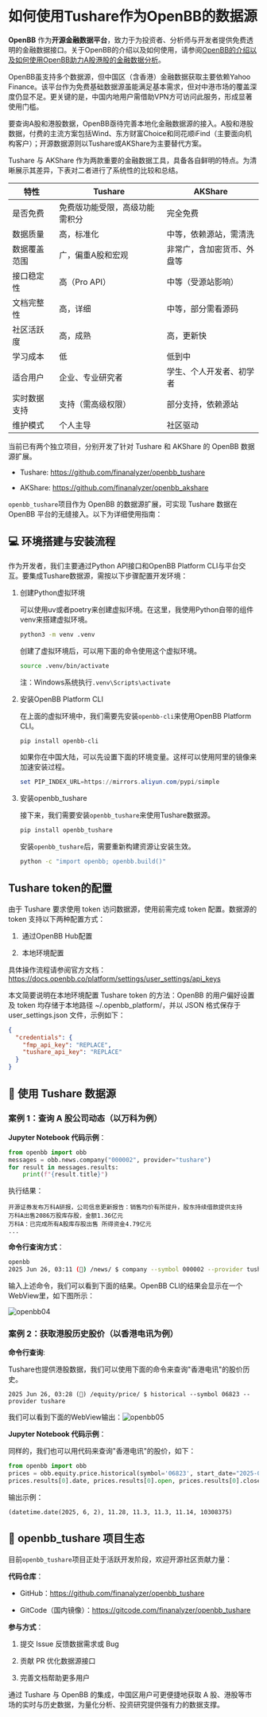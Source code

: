 # 如何使用Tushare作为OpenBB的数据源

**OpenBB** 作为**开源金融数据平台**，致力于为投资者、分析师与开发者提供免费透明的金融数据接口。关于OpenBB的介绍以及如何使用，请参阅[OpenBB的介绍以及如何使用OpenBB助力A股港股的金融数据分析](https://blog.csdn.net/qq_29953771/article/details/148971007?fromshare=blogdetail&sharetype=blogdetail&sharerId=148971007&sharerefer=PC&sharesource=qq_29953771&sharefrom=from_link)。

OpenBB虽支持多个数据源，但中国区（含香港）金融数据获取主要依赖Yahoo Finance。该平台作为免费基础数据源虽能满足基本需求，但对中港市场的覆盖深度仍显不足。更关键的是，中国内地用户需借助VPN方可访问此服务，形成显著使用门槛。

要查询A股和港股数据，OpenBB亟待完善本地化金融数据源的接入。A股和港股数据，付费的主流方案包括Wind、东方财富Choice和同花顺iFind（主要面向机构客户）；开源数据源则以Tushare或AKShare为主要替代方案。

Tushare 与 AKShare 作为两款重要的金融数据工具，具备各自鲜明的特点。为清晰展示其差异，下表对二者进行了系统性的比较和总结。

| 特性     | Tushare         | AKShare       |
| ------ | --------------- | ------------- |
| 是否免费   | 免费版功能受限，高级功能需积分 | 完全免费          |
| 数据质量   | 高，标准化           | 中等，依赖源站，需清洗   |
| 数据覆盖范围 | 广，偏重A股和宏观       | 非常广，含加密货币、外盘等 |
| 接口稳定性  | 高（Pro API）      | 中等（受源站影响）     |
| 文档完整性  | 高，详细            | 中等，部分需看源码     |
| 社区活跃度  | 高，成熟            | 高，更新快         |
| 学习成本   | 低               | 低到中           |
| 适合用户   | 企业、专业研究者        | 学生、个人开发者、初学者  |
| 实时数据支持 | 支持（需高级权限）       | 部分支持，依赖源站     |
| 维护模式   | 个人主导            | 社区驱动          |

当前已有两个独立项目，分别开发了针对 Tushare 和 AKShare 的 OpenBB 数据源扩展。

- Tushare: https://github.com/finanalyzer/openbb_tushare

- AKShare: https://github.com/finanalyzer/openbb_akshare

`openbb_tushare`项目作为 OpenBB 的数据源扩展，可实现 Tushare 数据在 OpenBB 平台的无缝接入。以下为详细使用指南：

## 💻 环境搭建与安装流程

作为开发者，我们主要通过Python API接口和OpenBB Platform CLI与平台交互。要集成Tushare数据源，需按以下步骤配置开发环境：

1. 创建Python虚拟环境

   可以使用uv或者poetry来创建虚拟环境。在这里，我使用Python自带的组件venv来搭建虚拟环境。

   ```bash
   python3 -m venv .venv
   ```

   创建了虚拟环境后，可以用下面的命令使用这个虚拟环境。

   ```bash
   source .venv/bin/activate
   ```

   注：Windows系统执行`.venv\Scripts\activate`

2. 安装OpenBB Platform CLI

   在上面的虚拟环境中，我们需要先安装`openbb-cli`来使用OpenBB Platform CLI。

   ```bash
   pip install openbb-cli
   ```

   如果你在中国大陆，可以先设置下面的环境变量。这样可以使用阿里的镜像来加速安装过程。

   ```powershell
   set PIP_INDEX_URL=https://mirrors.aliyun.com/pypi/simple
   ```

3. 安装openbb_tushare

   接下来，我们需要安装`openbb_tushare`来使用Tushare数据源。

   ```bash
   pip install openbb_tushare
   ```

   安装`openbb_tushare`后，需要重新构建资源让安装生效。

   ```bash
   python -c "import openbb; openbb.build()"
   ```

## Tushare token的配置

由于 Tushare 要求使用 token 访问数据源，使用前需完成 token 配置。数据源的 token 支持以下两种配置方式：

1.  通过OpenBB Hub配置

2.  本地环境配置

具体操作流程请参阅官方文档：https://docs.openbb.co/platform/settings/user_settings/api_keys

本文简要说明在本地环境配置 Tushare token 的方法：OpenBB 的用户偏好设置及 token 均存储于本地路径 ~/.openbb_platform/，并以 JSON 格式保存于 user_settings.json 文件，示例如下：

```JSON
{
  "credentials": {
    "fmp_api_key": "REPLACE",
    "tushare_api_key": "REPLACE"
  }
}
```

## 🚀 使用 Tushare 数据源

### 案例 1：查询 A 股公司动态（以万科为例）

**Jupyter Notebook 代码示例**：

```Python
from openbb import obb
messages = obb.news.company("000002", provider="tushare")
for result in messages.results:
    print(f"{result.title}")
```

执行结果：

```plaintext
开源证券发布万科A研报，公司信息更新报告：销售均价有所提升，股东持续借款提供支持
万科A出售2086万股库存股，金额1.36亿元
万科A：已完成所有A股库存股出售 所得资金4.79亿元
...
```

**命令行查询方式**：

```bash
openbb
2025 Jun 26, 03:11 (🦋) /news/ $ company --symbol 000002 --provider tushare
```

输入上述命令，我们可以看到下面的结果。OpenBB CLI的结果会显示在一个WebView里，如下图所示：

![openbb04](docs/images/openbb04.png)

### 案例 2：获取港股历史股价（以香港电讯为例）

**命令行查询**:

Tushare也提供港股数据，我们可以使用下面的命令来查询"香港电讯"的股价历史。

```
2025 Jun 26, 03:28 (🦋) /equity/price/ $ historical --symbol 06823 --provider tushare
```

我们可以看到下面的WebView输出：![openbb05](docs/images/openbb05.png)

**Jupyter Notebook 代码示例**：

同样的，我们也可以用代码来查询"香港电讯"的股价，如下：

```Python
from openbb import obb
prices = obb.equity.price.historical(symbol='06823', start_date="2025-06-01", end_date="2025-06-10", provider="tushare")
prices.results[0].date, prices.results[0].open, prices.results[0].close, prices.results[0].high, prices.results[0].low, prices.results[0].volume
```

输出示例：

```
(datetime.date(2025, 6, 2), 11.28, 11.3, 11.3, 11.14, 10308375)
```

## 🌟 openbb_tushare 项目生态

目前`openbb_tushare`项目正处于活跃开发阶段，欢迎开源社区贡献力量：

**代码仓库**：

- GitHub：https://github.com/finanalyzer/openbb_tushare

- GitCode（国内镜像）：https://gitcode.com/finanalyzer/openbb_tushare

**参与方式**：

1. 提交 Issue 反馈数据需求或 Bug

2. 贡献 PR 优化数据源接口

3. 完善文档帮助更多用户

通过 Tushare 与 OpenBB 的集成，中国区用户可更便捷地获取 A 股、港股等市场的实时与历史数据，为量化分析、投资研究提供强有力的数据支撑。